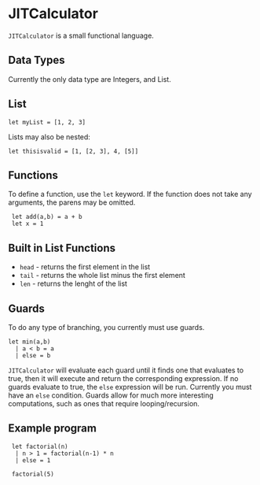 # JITCalculator

`JITCalculator` is a small functional language. 

## Data Types
Currently the only data type are Integers, and List.

## List 

```
let myList = [1, 2, 3]
```
Lists may also be nested:

```
let thisisvalid = [1, [2, 3], 4, [5]]
```


## Functions

To define a function, use the `let` keyword. If the function does not take any arguments, the parens may be omitted.

```
 let add(a,b) = a + b
 let x = 1
```

## Built in List Functions
- `head` - returns the first element in the list
- `tail` - returns the whole list minus the first element
- `len` - returns the lenght of the list

## Guards
To do any type of branching, you currently must use guards.
```
let min(a,b) 
  | a < b = a
  | else = b
```
`JITCalculator` will evaluate each guard until it finds one that evaluates to true, then it will execute and return the corresponding expression. If no guards evaluate to true, the `else` expression will be run. Currently you must have an `else` condition. Guards allow for much more interesting computations, such as ones that require looping/recursion.

## Example program
```
 let factorial(n) 
  | n > 1 = factorial(n-1) * n
  | else = 1
  
 factorial(5)
```

